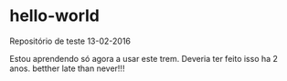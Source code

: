 # hello-world
Repositório de teste 13-02-2016

Estou aprendendo só agora a usar este trem.
Deveria ter feito isso ha 2 anos.
betther late than never!!!
